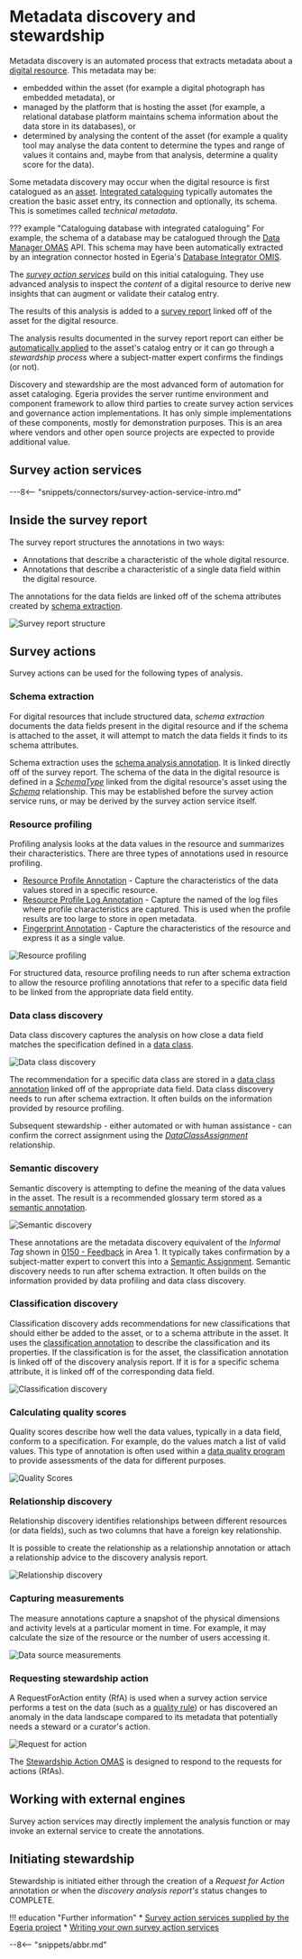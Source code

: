 <!-- SPDX-License-Identifier: CC-BY-4.0 -->
<!-- Copyright Contributors to the ODPi Egeria project 2021,2022. -->

# Metadata discovery and stewardship

Metadata discovery is an automated process that extracts metadata about a [digital resource](/concepts/digital-resource). This metadata may be:

* embedded within the asset (for example a digital photograph has embedded metadata), or
* managed by the platform that is hosting the asset (for example, a relational database platform maintains schema information about the data store in its databases), or
* determined by analysing the content of the asset (for example a quality tool may analyse the data content to determine the types and range of values it contains and, maybe from that analysis, determine a quality score for the data).

Some metadata discovery may occur when the digital resource is first catalogued as an [asset](/concepts/asset).  [Integrated cataloguing](/features/integrated-cataloguing/overview) typically automates the creation the basic asset entry, its connection and optionally, its schema.  This is sometimes called *technical metadata*.  

??? example "Cataloguing database with integrated cataloguing"
    For example, the schema of a database may be catalogued through the [Data Manager OMAS](/services/omas/data-manager/overview) API. This schema may have been automatically extracted by an integration connector hosted in Egeria's [Database Integrator OMIS](/services/omis/database-integrator/overview).

The [*survey action services*](/concepts/survey-action-service) build on this initial cataloguing. They use advanced analysis to inspect the *content* of a digital resource to derive new insights that can augment or validate their catalog entry.

The results of this analysis is added to a [survey report](/concepts/survey-report) linked off of the asset for the digital resource.

The analysis results documented in the survey report report can either be [automatically applied](/concepts/governance-action) to the asset's catalog entry or it can go through a *stewardship process* where a subject-matter expert confirms the findings (or not).  

Discovery and stewardship are the most advanced form of automation for asset cataloging. Egeria provides the server runtime environment and component framework to allow third parties to create survey action services and governance action implementations. It has only simple implementations of these components, mostly for demonstration purposes. This is an area where vendors and other open source projects are expected to provide additional value.

## Survey action services

---8<-- "snippets/connectors/survey-action-service-intro.md"

## Inside the survey report

The survey report structures the annotations in two ways:

* Annotations that describe a characteristic of the whole digital resource.
* Annotations that describe a characteristic of a single data field within the digital resource.

The annotations for the data fields are linked off of the schema attributes created by [schema extraction](#schema-extraction).

![Survey report structure](/frameworks/osf/survey-report-structure.svg)

## Survey actions

Survey actions can be used for the following types of analysis.

### Schema extraction

For digital resources that include structured data, *schema extraction* documents the data fields present in the digital resource and if the schema is attached to the asset, it will attempt to match the data fields it finds to its schema attributes.

Schema extraction uses the [schema analysis annotation](/types/6/0615-Schema-Extraction).  It is linked directly off of the survey report.  The schema of the data in the digital resource is defined in a [*SchemaType*](/types/5/0501-Schema-Elements) linked from the digital resource's asset using the [*Schema*](/types/5/0503-Asset-Schema) relationship.  This may be established before the survey action service runs, or may be derived by the survey action service itself.

### Resource profiling

Profiling analysis looks at the data values in the resource and summarizes their characteristics.  There are three types of annotations used in resource profiling.

* [Resource Profile Annotation](/types/6/0620-Resource-Profiling) - Capture the characteristics of the data values stored in a specific resource.
* [Resource Profile Log Annotation](/types/6/0620-Resource-Profiling) - Capture the named of the log files where profile characteristics are captured.  This is used when the profile results are too large to store in open metadata.
* [Fingerprint Annotation](/types/6/0620-Resource-Profiling) - Capture the characteristics of the resource and express it as a single value.

![Resource profiling](/frameworks/osf/survey-action-resource-profiling.svg)

For structured data, resource profiling needs to run after schema extraction to allow the resource profiling annotations that refer to a specific data field to be linked from the appropriate data field entity.

### Data class discovery

Data class discovery captures the analysis on how close a data field matches the specification defined in a [data class](/concepts/data-class).

![Data class discovery](/frameworks/osf/survey-action-data-class-discovery.svg)

The recommendation for a specific data class are stored in a [data class annotation](/types/6/0625-Data-Class-Discovery) linked off of the appropriate data field.  Data class discovery needs to run after schema extraction.  It often builds on the information provided by resource profiling.

Subsequent stewardship - either automated or with human assistance - can confirm the correct assignment using the [*DataClassAssignment*](/types/5/0540-Data-Classes) relationship.

### Semantic discovery

Semantic discovery is attempting to define the meaning of the data values in the asset. The result is a recommended glossary term stored as a [semantic annotation](/types/6/0630-Semantic-Discovery).

![Semantic discovery](/frameworks/osf/survey-action-semantic-discovery.svg)

These annotations are the metadata discovery equivalent of the *Informal Tag* shown in [0150 - Feedback](/types/1/0150-feedback) in Area 1.  It typically takes confirmation by a subject-matter expert to convert this into a [Semantic Assignment](/types/3/0370-Semantic-Assignment).  Semantic discovery needs to run after schema extraction.  It often builds on the information provided by data profiling and data class discovery.

### Classification discovery

Classification discovery adds recommendations for new classifications that should either be added to the asset, or to a schema attribute in the asset.  It uses the [classification annotation](/types/6/0635-Classification-Discovery) to describe the classification and its properties.
If the classification is for the asset, the classification annotation is linked off of the discovery analysis report.  If it is for a specific schema attribute, it is linked off of the corresponding data field.

![Classification discovery](/frameworks/osf/survey-action-classification-discovery.svg)

### Calculating quality scores

Quality scores describe how well the data values, typically in a data field, conform to a specification.  For example, do the values match a list of valid values.   This type of annotation is often used within a [data quality program](/features/data-quality/overview) to provide assessments of the data for different purposes.

![Quality Scores](/frameworks/osf/survey-action-quality-scores.svg)

### Relationship discovery

Relationship discovery identifies relationships between different resources (or data fields), such as two columns that have a foreign key relationship.

It is possible to create the relationship as a relationship annotation or attach a relationship advice to the discovery analysis report.

![Relationship discovery](/frameworks/osf/survey-action-relationship-discovery.svg)

### Capturing measurements

The measure annotations capture a snapshot of the physical dimensions and activity levels at a particular moment in time.  For example, it may calculate the size of the resource or the number of users accessing it.

![Data source measurements](/frameworks/osf/survey-action-data-source-measurement.svg)

### Requesting stewardship action

A RequestForAction entity (RfA) is used when a survey action service performs a test on the data (such as a [quality rule](/features/data-quality/overview)) or has discovered an anomaly in the data landscape compared to its metadata that potentially needs a steward or a curator's action.

![Request for action](/frameworks/osf/survey-action-request-for-action.svg)

The [Stewardship Action OMAS](/services/omas/stewardship-action/overview) is designed to respond to the requests for actions (RfAs).

## Working with external engines

Survey action services may directly implement the analysis function or may invoke an external service to create the annotations.

## Initiating stewardship

Stewardship is initiated either through the creation of a *Request for Action* annotation or when the *discovery analysis report's* status changes to COMPLETE.

!!! education "Further information"
    * [Survey action services supplied by the Egeria project](/connectors/#open-discovery-services)
    * [Writing your own survey action services](/guides/developer/survey-action-services/overview)

--8<-- "snippets/abbr.md"
